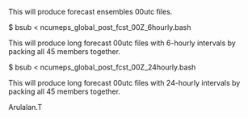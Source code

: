 This will produce forecast ensembles 00utc files.

$ bsub < ncumeps_global_post_fcst_00Z_6hourly.bash

This will produce long forecast 00utc files with 6-hourly intervals by packing all 45 members together.

$ bsub < ncumeps_global_post_fcst_00Z_24hourly.bash

This will produce long forecast 00utc files with 24-hourly intervals by packing all 45 members together.

Arulalan.T
